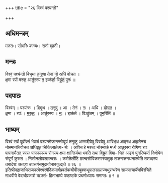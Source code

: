 +++
title = "२६ विश्वं पश्यन्तो"

+++
## अधिमन्त्रम्
मरुतः। सोभरिः काण्वः। सतो बृहती।

## मन्त्रः
विश्वं॒ पश्य॑न्तो बिभृथा त॒नूष्वा तेना॑ नो॒ अधि॑ वोचत ।  
क्ष॒मा रपो॑ मरुत॒ आतु॑रस्य न॒ इष्क॑र्ता॒ विह्रु॑तं॒ पुनः॑ ॥

## पदपाठः
विश्व॑म् । पश्य॑न्तः । बि॒भृ॒थ । त॒नूषु॑ । आ । तेन॑ । नः॒ । अधि॑ । वो॒च॒त॒ ।  
क्ष॒मा । रपः॑ । म॒रु॒तः॒ । आतु॑रस्य । नः॒ । इष्क॑र्त । विऽह्रु॑तम् । पुन॒रिति॑ ॥

## भाष्यम्
विश्वं सर्वं पूर्वोक्तं भेषजं पश्यन्तोजानन्तोयूयं तनूष्टु अस्मदीयेषु विषयेषु आबिभृथ आहरथ आहृतेनच नोस्मानधिवोचत अधिब्रूत चिकित्सतेत्य- र्थः । अपिच हे मरुतः नोस्माकं मध्ये आतुरस्य रोगिणः रपः पापनामैतत् रपसः पापफलस्य रोगस्य क्षमा क्षान्तिर्यथा भवति तथा विह्रुतं विबा- धितं अङ्गं पुनरिष्कर्त निःशेषेण संपूर्णं कुरुत । निसोनलोपश्छान्दसः । करोतेर्लोटि छान्दसोविकरणस्यलुक् तप्तनप्तनथनाश्चेति तशब्दस्य तबादेशः अतएव उपसर्गसमुदायोनावगृत्द्यते ॥ २६ ॥इतिश्रीमद्राजाधिराजपरमेश्वरवैदिकमार्गप्रवर्तकश्रीवीरबुक्कभूपालसाम्राज्यधुरन्धरेण सायणाचार्येणविरचिते माधवीये वेदार्थप्रकाशे ऋक्सं- हिताभाष्ये षष्ठाष्टके प्रथमोध्यायः समाप्तः ॥ १ ॥